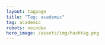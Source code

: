 ```yaml
---
layout: tagpage
title: "Tag: academic"
tag: academic
robots: noindex
hero_image: /assets/img/hashtag.png
---
```

